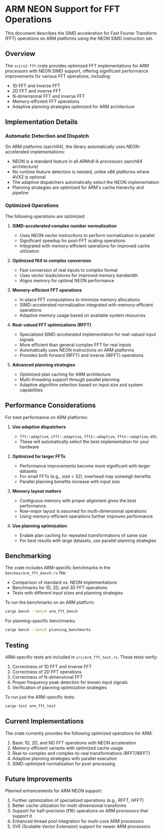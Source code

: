 # ARM NEON Support for FFT Operations

This document describes the SIMD acceleration for Fast Fourier Transform (FFT) operations on ARM platforms using the NEON SIMD instruction set.

## Overview

The `scirs2-fft` crate provides optimized FFT implementations for ARM processors with NEON SIMD support, offering significant performance improvements for various FFT operations, including:

- 1D FFT and inverse FFT
- 2D FFT and inverse FFT
- N-dimensional FFT and inverse FFT
- Memory-efficient FFT operations
- Adaptive planning strategies optimized for ARM architecture

## Implementation Details

### Automatic Detection and Dispatch

On ARM platforms (aarch64), the library automatically uses NEON-accelerated implementations:

- NEON is a standard feature in all ARMv8-A processors (aarch64 architecture)
- No runtime feature detection is needed, unlike x86 platforms where AVX2 is optional
- The adaptive dispatchers automatically select the NEON implementation
- Planning strategies are optimized for ARM's cache hierarchy and pipeline

### Optimized Operations

The following operations are optimized:

1. **SIMD-accelerated complex number normalization**
   - Uses NEON vector instructions to perform normalization in parallel
   - Significant speedup for post-FFT scaling operations
   - Integrated with memory-efficient operations for improved cache utilization

2. **Optimized f64 to complex conversion**
   - Fast conversion of real inputs to complex format
   - Uses vector loads/stores for improved memory bandwidth
   - Aligns memory for optimal NEON performance

3. **Memory-efficient FFT operations**
   - In-place FFT computations to minimize memory allocations
   - SIMD-accelerated normalization integrated with memory-efficient operations
   - Adaptive memory usage based on available system resources

4. **Real-valued FFT optimizations (RFFT)**
   - Specialized SIMD-accelerated implementation for real-valued input signals
   - More efficient than general complex FFT for real inputs
   - Automatically uses NEON instructions on ARM platforms
   - Provides both forward (RFFT) and inverse (IRFFT) operations

5. **Advanced planning strategies**
   - Optimized plan caching for ARM architecture
   - Multi-threading support through parallel planning
   - Adaptive algorithm selection based on input size and system capabilities

## Performance Considerations

For best performance on ARM platforms:

1. **Use adaptive dispatchers**
   - `fft::adaptive`, `ifft::adaptive`, `fft2::adaptive`, `fftn::adaptive`, etc.
   - These will automatically select the best implementation for your hardware

2. **Optimized for larger FFTs**
   - Performance improvements become more significant with larger datasets
   - For small FFTs (e.g., size < 32), overhead may outweigh benefits
   - Parallel planning benefits increase with input size

3. **Memory layout matters**
   - Contiguous memory with proper alignment gives the best performance
   - Row-major layout is assumed for multi-dimensional operations
   - Using memory-efficient operations further improves performance

4. **Use planning optimization**
   - Enable plan caching for repeated transformations of same size
   - For best results with large datasets, use parallel planning strategies

## Benchmarking

The crate includes ARM-specific benchmarks in the `benches/arm_fft_bench.rs` file:

- Comparison of standard vs. NEON implementations
- Benchmarks for 1D, 2D, and 3D FFT operations
- Tests with different input sizes and planning strategies

To run the benchmarks on an ARM platform:

```bash
cargo bench --bench arm_fft_bench
```

For planning-specific benchmarks:

```bash
cargo bench --bench planning_benchmarks
```

## Testing

ARM-specific tests are included in `src/arm_fft_test.rs`. These tests verify:

1. Correctness of 1D FFT and inverse FFT
2. Correctness of 2D FFT operations
3. Correctness of N-dimensional FFT
4. Proper frequency peak detection for known input signals
5. Verification of planning optimization strategies

To run just the ARM-specific tests:

```bash
cargo test arm_fft_test
```

## Current Implementations

The crate currently provides the following optimized operations for ARM:

1. Basic 1D, 2D, and ND FFT operations with NEON acceleration
2. Memory-efficient variants with optimized cache usage
3. Real-to-complex and complex-to-real transformations (RFFT/IRFFT)
4. Adaptive planning strategies with parallel execution
5. SIMD-optimized normalization for post-processing

## Future Improvements

Planned enhancements for ARM NEON support:

1. Further optimization of specialized operations (e.g., RFFT, HFFT)
2. Better cache utilization for multi-dimensional transforms
3. Support for half-precision (f16) operations on ARM processors that support it
4. Enhanced thread pool integration for multi-core ARM processors
5. SVE (Scalable Vector Extension) support for newer ARM processors